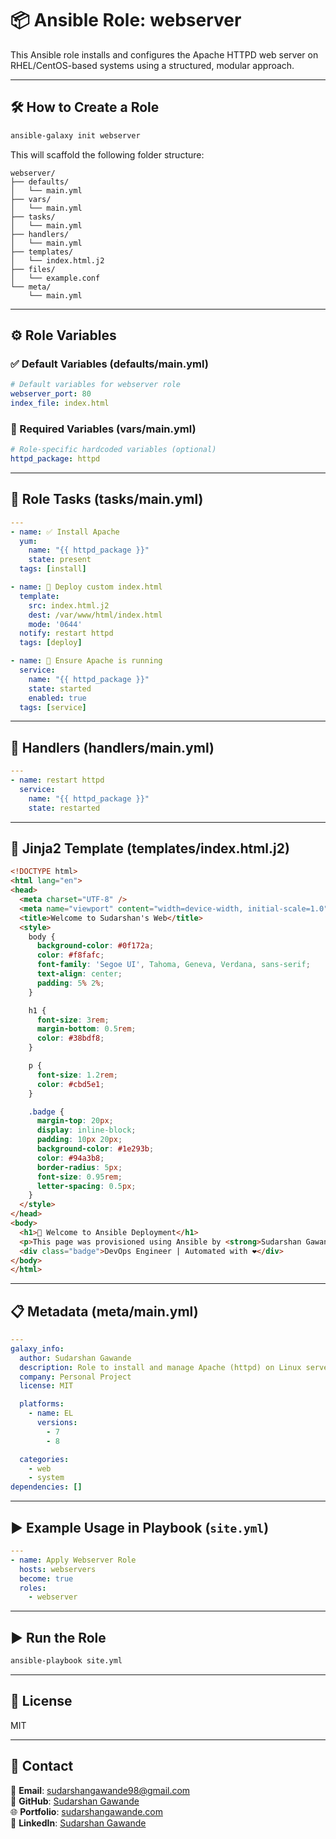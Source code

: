 # 📦 Ansible Role: webserver

This Ansible role installs and configures the Apache HTTPD web server on RHEL/CentOS-based systems using a structured, modular approach.

---

## 🛠️ How to Create a Role

```bash
ansible-galaxy init webserver
```

This will scaffold the following folder structure:

```
webserver/
├── defaults/
│   └── main.yml
├── vars/
│   └── main.yml
├── tasks/
│   └── main.yml
├── handlers/
│   └── main.yml
├── templates/
│   └── index.html.j2
├── files/
│   └── example.conf
└── meta/
    └── main.yml
```

---

## ⚙️ Role Variables

### ✅ Default Variables (defaults/main.yml)

```yaml
# Default variables for webserver role
webserver_port: 80
index_file: index.html
```

### 📌 Required Variables (vars/main.yml)

```yaml
# Role-specific hardcoded variables (optional)
httpd_package: httpd
```

---

## 📜 Role Tasks (tasks/main.yml)

```yaml
---
- name: ✅ Install Apache
  yum:
    name: "{{ httpd_package }}"
    state: present
  tags: [install]

- name: 📄 Deploy custom index.html
  template:
    src: index.html.j2
    dest: /var/www/html/index.html
    mode: '0644'
  notify: restart httpd
  tags: [deploy]

- name: 🚀 Ensure Apache is running
  service:
    name: "{{ httpd_package }}"
    state: started
    enabled: true
  tags: [service]
```

---

## 🔁 Handlers (handlers/main.yml)

```yaml
---
- name: restart httpd
  service:
    name: "{{ httpd_package }}"
    state: restarted
```

---

## 🧾 Jinja2 Template (templates/index.html.j2)

```html
<!DOCTYPE html>
<html lang="en">
<head>
  <meta charset="UTF-8" />
  <meta name="viewport" content="width=device-width, initial-scale=1.0" />
  <title>Welcome to Sudarshan's Web</title>
  <style>
    body {
      background-color: #0f172a;
      color: #f8fafc;
      font-family: 'Segoe UI', Tahoma, Geneva, Verdana, sans-serif;
      text-align: center;
      padding: 5% 2%;
    }

    h1 {
      font-size: 3rem;
      margin-bottom: 0.5rem;
      color: #38bdf8;
    }

    p {
      font-size: 1.2rem;
      color: #cbd5e1;
    }

    .badge {
      margin-top: 20px;
      display: inline-block;
      padding: 10px 20px;
      background-color: #1e293b;
      color: #94a3b8;
      border-radius: 5px;
      font-size: 0.95rem;
      letter-spacing: 0.5px;
    }
  </style>
</head>
<body>
  <h1>🚀 Welcome to Ansible Deployment</h1>
  <p>This page was provisioned using Ansible by <strong>Sudarshan Gawande</strong>.</p>
  <div class="badge">DevOps Engineer | Automated with ❤️</div>
</body>
</html>
```

---

## 📋 Metadata (meta/main.yml)

```yaml
---
galaxy_info:
  author: Sudarshan Gawande
  description: Role to install and manage Apache (httpd) on Linux servers
  company: Personal Project
  license: MIT

  platforms:
    - name: EL
      versions:
        - 7
        - 8

  categories:
    - web
    - system
dependencies: []
```

---

## ▶️ Example Usage in Playbook (`site.yml`)

```yaml
---
- name: Apply Webserver Role
  hosts: webservers
  become: true
  roles:
    - webserver
```

---

## ▶️ Run the Role

```bash
ansible-playbook site.yml
```

---

## 📄 License

MIT

---

## 📧 Contact  
📧 **Email**: [sudarshangawande98@gmail.com](mailto:sudarshangawande98@gmail.com)  
🔗 **GitHub**: [Sudarshan Gawande](https://github.com/sudarshan-gawande)  
🌐 **Portfolio**: [sudarshangawande.com](https://sudarshangawande.com)  
💼 **LinkedIn**: [Sudarshan Gawande](https://www.linkedin.com/in/sudarshan-gawande/)  


